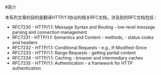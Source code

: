 #简介

本系列文章的目的是翻译HTTP/1.1协议的相关RFC文档，涉及到的RFC文档包括：

- RFC7230 - HTTP/1.1: Message Syntax and Routing - low-level message parsing and connection management
- RFC7231 - HTTP/1.1: Semantics and Content - methods, - status codes and headers
- RFC7232 - HTTP/1.1: Conditional Requests - e.g., If-Modified-Since
- RFC7233 - HTTP/1.1: Range Requests - getting partial content
- RFC7234 - HTTP/1.1: Caching - browser and intermediary caches
- RFC7235 - HTTP/1.1: Authentication - a framework for HTTP authentication

